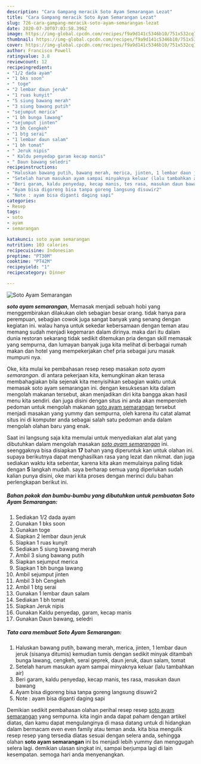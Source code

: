 ```yaml
---
description: "Cara Gampang meracik Soto Ayam Semarangan Lezat"
title: "Cara Gampang meracik Soto Ayam Semarangan Lezat"
slug: 726-cara-gampang-meracik-soto-ayam-semarangan-lezat
date: 2020-07-30T07:03:58.396Z
image: https://img-global.cpcdn.com/recipes/f9a9d141c5346b10/751x532cq70/soto-ayam-semarangan-foto-resep-utama.jpg
thumbnail: https://img-global.cpcdn.com/recipes/f9a9d141c5346b10/751x532cq70/soto-ayam-semarangan-foto-resep-utama.jpg
cover: https://img-global.cpcdn.com/recipes/f9a9d141c5346b10/751x532cq70/soto-ayam-semarangan-foto-resep-utama.jpg
author: Francisco Powell
ratingvalue: 3.8
reviewcount: 12
recipeingredient:
- "1/2 dada ayam"
- "1 bks soon"
- " toge"
- "2 lembar daun jeruk"
- "1 ruas kunyit"
- "5 siung bawang merah"
- "3 siung bawang putih"
- "sejumput merica"
- "1 bh bunga lawang"
- "sejumput jinten"
- "3 bh Cengkeh"
- "1 btg serai"
- "1 lembar daun salam"
- "1 bh tomat"
- " Jeruk nipis"
- " Kaldu penyedap garam kecap manis"
- " Daun bawang seledri"
recipeinstructions:
- "Haluskan bawang putih, bawang merah, merica, jinten, 1 lembar daun jeruk (sisanya ditumis) kemudian tumis dengan sedikit minyak ditambah bunga lawang, cengkeh, serai geprek, daun jeruk, daun salam, tomat"
- "Setelah harum masukan ayam sampai minyaknya keluar (lalu tambahkan air)"
- "Beri garam, kaldu penyedap, kecap manis, tes rasa, masukan daun bawang"
- "Ayam bisa digoreng bisa tanpa goreng langsung disuwir2"
- "Note : ayam bisa diganti daging sapi"
categories:
- Resep
tags:
- soto
- ayam
- semarangan

katakunci: soto ayam semarangan 
nutrition: 103 calories
recipecuisine: Indonesian
preptime: "PT30M"
cooktime: "PT42M"
recipeyield: "1"
recipecategory: Dinner

---
```



![Soto Ayam Semarangan](https://img-global.cpcdn.com/recipes/f9a9d141c5346b10/751x532cq70/soto-ayam-semarangan-foto-resep-utama.jpg)

<b><i>soto ayam semarangan</i></b>, Memasak menjadi sebuah hobi yang menggembirakan dilakukan oleh sebagian besar orang. tidak hanya para perempuan, sebagian cowok juga sangat banyak yang senang dengan kegiatan ini. walau hanya untuk sekedar kebersamaan dengan teman atau memang sudah menjadi kegemaran dalam dirinya. maka dari itu dalam dunia restoran sekarang tidak sedikit ditemukan pria dengan skill memasak yang sempurna, dan lumayan banyak juga kita melihat di berbagai rumah makan dan hotel yang mempekerjakan chef pria sebagai juru masak mumpuni nya.

Oke, kita mulai ke pembahasan resep resep masakan <i>soto ayam semarangan</i>. di antara pekerjaan kita, kemungkinan akan terasa membahagiakan bila sejenak kita menyisihkan sebagian waktu untuk memasak soto ayam semarangan ini. dengan kesuksesan kita dalam mengolah makanan tersebut, akan menjadikan diri kita bangga akan hasil menu kita sendiri. dan juga disini dengan situs ini anda akan memperoleh pedoman untuk mengolah makanan <u>soto ayam semarangan</u> tersebut menjadi masakan yang yummy dan sempurna, oleh karena itu catat alamat situs ini di komputer anda sebagai salah satu pedoman anda dalam mengolah olahan baru yang enak.




Saat ini langsung saja kita memulai untuk menyediakan alat alat yang dibutuhkan dalam mengolah masakan <u><i>soto ayam semarangan</i></u> ini. seenggaknya bisa disiapkan <b>17</b> bahan yang diperuntuk kan untuk olahan ini. supaya berikutnya dapat menghasilkan rasa yang lezat dan nikmat. dan juga sediakan waktu kita sebentar, karena kita akan memulainya paling tidak dengan <b>5</b> langkah mudah. saya berharap semua yang diperlukan sudah kalian punya disini, oke mari kita proses dengan merinci dulu bahan perlengkapan berikut ini.

<!--inarticleads1-->

##### Bahan pokok dan bumbu-bumbu yang dibutuhkan untuk pembuatan Soto Ayam Semarangan:

1. Sediakan 1/2 dada ayam
1. Gunakan 1 bks soon
1. Gunakan  toge
1. Siapkan 2 lembar daun jeruk
1. Siapkan 1 ruas kunyit
1. Sediakan 5 siung bawang merah
1. Ambil 3 siung bawang putih
1. Siapkan sejumput merica
1. Siapkan 1 bh bunga lawang
1. Ambil sejumput jinten
1. Ambil 3 bh Cengkeh
1. Ambil 1 btg serai
1. Gunakan 1 lembar daun salam
1. Sediakan 1 bh tomat
1. Siapkan  Jeruk nipis
1. Gunakan  Kaldu penyedap, garam, kecap manis
1. Gunakan  Daun bawang, seledri




<!--inarticleads2-->

##### Tata cara membuat Soto Ayam Semarangan:

1. Haluskan bawang putih, bawang merah, merica, jinten, 1 lembar daun jeruk (sisanya ditumis) kemudian tumis dengan sedikit minyak ditambah bunga lawang, cengkeh, serai geprek, daun jeruk, daun salam, tomat
1. Setelah harum masukan ayam sampai minyaknya keluar (lalu tambahkan air)
1. Beri garam, kaldu penyedap, kecap manis, tes rasa, masukan daun bawang
1. Ayam bisa digoreng bisa tanpa goreng langsung disuwir2
1. Note : ayam bisa diganti daging sapi




Demikian sedikit pembahasan olahan perihal resep resep <u>soto ayam semarangan</u> yang sempurna. kita ingin anda dapat paham dengan artikel diatas, dan kamu dapat mengulanginya di masa datang untuk di hidangkan dalam bermacam even even family atau teman anda. kita bisa mengulik resep resep yang tersedia diatas sesuai dengan selera anda, sehingga olahan <b>soto ayam semarangan</b> ini bs menjadi lebih yummy dan menggugah selera lagi. demikian ulasan singkat ini, sampai berjumpa lagi di lain kesempatan. semoga hari anda menyenangkan.
